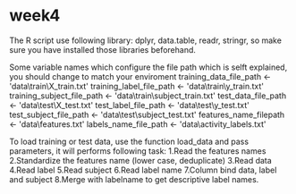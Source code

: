 # week4
The R script use following library: dplyr, data.table, readr, stringr, so make sure you have installed those libraries beforehand.

Some variable names which configure the file path which is selft explained, you should change to match your enviroment
training_data_file_path <- 'data\\train\\X_train.txt'
training_label_file_path <- 'data\\train\\y_train.txt'
training_subject_file_path <- 'data\\train\\subject_train.txt'
test_data_file_path <- 'data\\test\\X_test.txt'
test_label_file_path <- 'data\\test\\y_test.txt'
test_subject_file_path <- 'data\\test\\subject_test.txt'
features_name_filepath <- 'data\\features.txt'
labels_name_file_path <- 'data\\activity_labels.txt'

To load training or test data, use the function load_data and pass parameters, it will performs following task:
1.Read the features names
2.Standardize the features name (lower case, deduplicate)
3.Read data
4.Read label
5.Read subject
6.Read label name
7.Column bind data, label and subject
8.Merge with labelname to get descriptive label names.